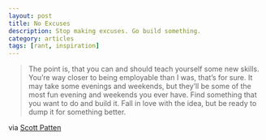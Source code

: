 ```yaml
---
layout: post
title: No Excuses
description: Stop making excuses. Go build something.
category: articles
tags: [rant, inspiration]
---
```


> The point is, that you can and should teach yourself some new skills. You’re
> way closer to being employable than I was, that’s for sure. It may take some
> evenings and weekends, but they’ll be some of the most fun evening and
> weekends you ever have. Find something that you want to do and build it. Fall
> in love with the idea, but be ready to dump it for something better.


via [Scott Patten](http://scottpatten.ca/2012/04/no-excuses.html)
